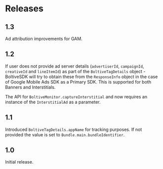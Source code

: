Releases
========

1.3
---
Ad attribution improvements for GAM.

1.2
---
If user does not provide ad server details (`advertiserId`, `campaignId`, `creativeId` and `lineItemId`) as part of the `BoltiveTagDetails` object - BoltiveSDK will try to obtain these from the `ResponseInfo` object in the case of Google Mobile Ads SDK as a Primary SDK.  This is supported for both Banners and Interstitials.

The API for `BoltiveMonitor.captureInterstitial` and now requires an instance of the `InterstitialAd` as a parameter.


1.1
---
Introduced `BoltiveTagDetails.appName` for tracking purposes.  If not provided the value is set to `Bundle.main.bundleIdentifier`.  


1.0
---
Initial release.
